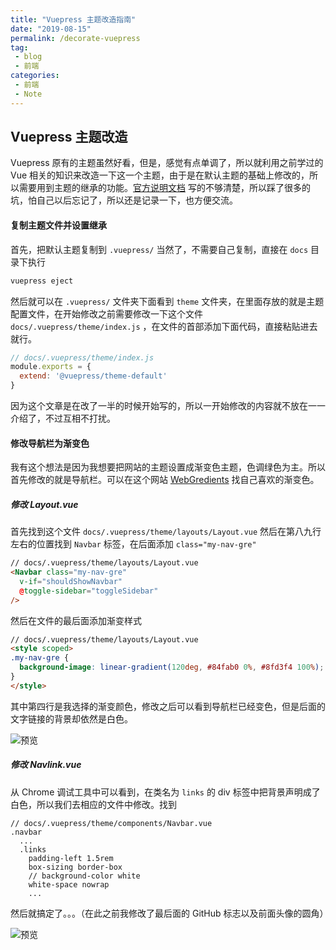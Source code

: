 ```yaml
---
title: "Vuepress 主题改造指南"
date: "2019-08-15"
permalink: /decorate-vuepress
tag: 
 - blog
 - 前端
categories:
 - 前端
 - Note
---
```


## Vuepress 主题改造

Vuepress  原有的主题虽然好看，但是，感觉有点单调了，所以就利用之前学过的 Vue 相关的知识来改造一下这一个主题，由于是在默认主题的基础上修改的，所以需要用到主题的继承的功能。[官方说明文档](https://v1.vuepress.vuejs.org/zh/theme/inheritance.html#动机) 写的不够清楚，所以踩了很多的坑，怕自己以后忘记了，所以还是记录一下，也方便交流。

#### 复制主题文件并设置继承

首先，把默认主题复制到 `.vuepress/` 当然了，不需要自己复制，直接在 `docs` 目录下执行

```sh
vuepress eject
```

然后就可以在 `.vuepress/` 文件夹下面看到 `theme` 文件夹，在里面存放的就是主题配置文件，在开始修改之前需要修改一下这个文件 `docs/.vuepress/theme/index.js` ，在文件的首部添加下面代码，直接粘贴进去就行。

```js
// docs/.vuepress/theme/index.js
module.exports = {
  extend: '@vuepress/theme-default'
}
```

因为这个文章是在改了一半的时候开始写的，所以一开始修改的内容就不放在一一介绍了，不过互相不打扰。

#### 修改导航栏为渐变色

我有这个想法是因为我想要把网站的主题设置成渐变色主题，色调绿色为主。所以首先修改的就是导航栏。可以在这个网站 [WebGredients](https://webgradients.com/) 找自己喜欢的渐变色。

##### 修改 Layout.vue

首先找到这个文件 `docs/.vuepress/theme/layouts/Layout.vue` 然后在第八九行左右的位置找到 `Navbar` 标签，在后面添加 `class="my-nav-gre"` 

```html {2}
// docs/.vuepress/theme/layouts/Layout.vue
<Navbar class="my-nav-gre"
  v-if="shouldShowNavbar"
  @toggle-sidebar="toggleSidebar"
/>
```

然后在文件的最后面添加渐变样式

```html {4}
// docs/.vuepress/theme/layouts/Layout.vue
<style scoped>
.my-nav-gre {
  background-image: linear-gradient(120deg, #84fab0 0%, #8fd3f4 100%);
}
</style>
```

其中第四行是我选择的渐变颜色，修改之后可以看到导航栏已经变色，但是后面的文字链接的背景却依然是白色。

![预览](C:\Users\jayzh\Desktop\asset\nav-bar-2.png)

##### 修改 Navlink.vue

从 Chrome 调试工具中可以看到，在类名为 `links` 的 div 标签中把背景声明成了白色，所以我们去相应的文件中修改。找到

```stylus {7}
// docs/.vuepress/theme/components/Navbar.vue
.navbar
  ... 
  .links
    padding-left 1.5rem
    box-sizing border-box
    // background-color white
    white-space nowrap
    ...
```

然后就搞定了。。。（在此之前我修改了最后面的 GitHub 标志以及前面头像的圆角）

![预览](C:\Users\jayzh\Desktop\asset\nav-bar.png)

